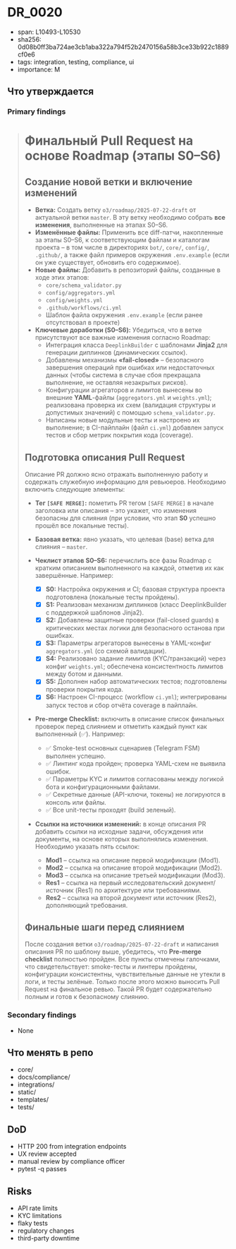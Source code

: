 # DR_0020

- span: L10493-L10530
- sha256: 0d08b0ff3ba724ae3cb1aba322a794f52b2470156a58b3ce33b922c1889cf0e6
- tags: integration, testing, compliance, ui
- importance: M

## Что утверждается
### Primary findings
> # Финальный Pull Request на основе Roadmap (этапы S0–S6)
> 
> ## Создание новой ветки и включение изменений
> 
> - **Ветка:** Создать ветку `o3/roadmap/2025-07-22-draft` от актуальной ветки `master`. В эту ветку необходимо собрать **все изменения**, выполненные на этапах S0–S6.
> - **Изменённые файлы:** Применить все diff-патчи, накопленные за этапы S0–S6, к соответствующим файлам и каталогам проекта – в том числе в директориях `bot/`, `core/`, `config/`, `.github/`, а также файл примеров окружения `.env.example` (если он уже существует, обновить его содержимое).
> - **Новые файлы:** Добавить в репозиторий файлы, созданные в ходе этих этапов:
>   - `core/schema_validator.py`
>   - `config/aggregators.yml`
>   - `config/weights.yml`
>   - `.github/workflows/ci.yml`
>   - Шаблон файла окружения `.env.example` (если ранее отсутствовал в проекте)
> - **Ключевые доработки (S0–S6):** Убедиться, что в ветке присутствуют все важные изменения согласно Roadmap:
>   - Интеграция класса `DeeplinkBuilder` с шаблонами **Jinja2** для генерации диплинков (динамических ссылок).
>   - Добавлены механизмы **«fail-closed»** – безопасного завершения операций при ошибках или недостаточных данных (чтобы система в случае сбоя прекращала выполнение, не оставляя незакрытых рисков).
>   - Конфигурации агрегаторов и лимитов вынесены во внешние **YAML**-файлы (`aggregators.yml` и `weights.yml`); реализована проверка их схем (валидация структуры и допустимых значений) с помощью `schema_validator.py`.
>   - Написаны новые модульные тесты и настроено их выполнение; в CI-пайплайн (файл `ci.yml`) добавлен запуск тестов и сбор метрик покрытия кода (coverage).
> 
> ## Подготовка описания Pull Request
> 
> Описание PR должно ясно отражать выполненную работу и содержать служебную информацию для ревьюеров. Необходимо включить следующие элементы:
> 
> - **Тег `[SAFE MERGE]`:** пометить PR тегом `[SAFE MERGE]` в начале заголовка или описания – это укажет, что изменения безопасны для слияния (при условии, что этап **S0** успешно прошёл все локальные тесты).
> - **Базовая ветка:** явно указать, что целевая (base) ветка для слияния – `master`.
> - **Чеклист этапов S0–S6:** перечислить все фазы Roadmap с кратким описанием выполненного на каждой, отметив их как завершённые. Например:
> 
>   - [x] **S0:** Настройка окружения и CI; базовая структура проекта подготовлена (локальные тесты пройдены).  
>   - [x] **S1:** Реализован механизм диплинков (класс DeeplinkBuilder с поддержкой шаблонов Jinja2).  
>   - [x] **S2:** Добавлены защитные проверки (fail-closed guards) в критических местах логики для безопасного останова при ошибках.  
>   - [x] **S3:** Параметры агрегаторов вынесены в YAML-конфиг `aggregators.yml` (со схемой валидации).  
>   - [x] **S4:** Реализовано задание лимитов (KYC/транзакций) через конфиг `weights.yml`; обеспечена консистентность лимитов между ботом и данными.  
>   - [x] **S5:** Дополнен набор автоматических тестов; подготовлены проверки покрытия кода.  
>   - [x] **S6:** Настроен CI-процесс (workflow `ci.yml`); интегрированы запуск тестов и сбор отчёта coverage в пайплайн.
> 
> - **Pre-merge Checklist:** включить в описание список финальных проверок перед слиянием и отметить каждый пункт как выполненный (✅). Например:
> 
>   - ✅ Smoke-test основных сценариев (Telegram FSM) выполнен успешно.  
>   - ✅ Линтинг кода пройден; проверка YAML-схем не выявила ошибок.  
>   - ✅ Параметры KYC и лимитов согласованы между логикой бота и конфигурационными файлами.  
>   - ✅ Секретные данные (API-ключи, токены) не логируются в консоль или файлы.  
>   - ✅ Все unit-тесты проходят (build зеленый).
> 
> - **Ссылки на источники изменений:** в конце описания PR добавить ссылки на исходные задачи, обсуждения или документы, на основе которых выполнялись изменения. Необходимо указать пять ссылок:
>   - **Mod1** – ссылка на описание первой модификации (Mod1).  
>   - **Mod2** – ссылка на описание второй модификации (Mod2).  
>   - **Mod3** – ссылка на описание третьей модификации (Mod3).  
>   - **Res1** – ссылка на первый исследовательский документ/источник (Res1) по архитектуре или требованиями.  
>   - **Res2** – ссылка на второй документ или источник (Res2), дополняющий требования.
> 
> ## Финальные шаги перед слиянием
> 
> После создания ветки `o3/roadmap/2025-07-22-draft` и написания описания PR по шаблону выше, убедитесь, что **Pre-merge checklist** полностью пройден. Все пункты отмечены галочками, что свидетельствует: smoke-тесты и линтеры пройдены, конфигурации консистентны, чувствительные данные не утекли в логи, и тесты зелёные. Только после этого можно выносить Pull Request на финальное ревью. Такой PR будет содержательно полным и готов к безопасному слиянию.

### Secondary findings
- None

## Что менять в репо
- core/
- docs/compliance/
- integrations/
- static/
- templates/
- tests/

## DoD
- HTTP 200 from integration endpoints
- UX review accepted
- manual review by compliance officer
- pytest -q passes

## Risks
- API rate limits
- KYC limitations
- flaky tests
- regulatory changes
- third-party downtime
